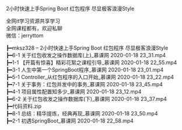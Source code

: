 2小时快速上手Spring Boot 红包程序 尽显极客浪漫Style

全网it学习资源共享学习<br>全网课程都有，欢迎私聊<br>微信：jerryttom<br>

┣━mksz328 – 2小时快速上手Spring Boot 红包程序 尽显极客浪漫Style<br> ┣━6-1 关于红包收发之操作数据库(上)_慕课网 2020-01-18 23_31.mp4<br> ┣━1-1 【开篇有惊喜】精彩花絮之课程引导_慕课网 2020-01-18 22_55.mp4<br> ┣━3-1 人生中第一个SpringBoot程序_慕课网 2020-01-18 23_01.mp4<br> ┣━5-1 Controller_从红包程序的入口开始_慕课网 2020-01-18 23_22.mp4<br> ┣━7-1 关于事务：红包并发中的事务_慕课网 2020-01-18 23_45.mp4<br> ┣━4-1 项目属性配置知多少_慕课网 2020-01-18 23_12.mp4<br> ┣━6-2 关于红包收发之操作数据库(下)_慕课网 2020-01-18 23_37.mp4<br> ┣━代码资料.zip<br> ┣━8-1 总结：精华提炼，经典再现_慕课网 2020-01-18 23_50.mp4<br> ┣━2-1 初遇SpringBoot_慕课网 2020-01-18 22_58.mp4